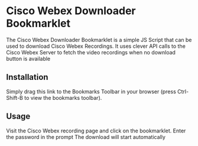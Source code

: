# Cisco Webex Downloader Bookmarklet
The Cisco Webex Downloader Bookmarklet is a simple JS Script that can be used to download Cisco Webex Recordings. It uses clever API calls to the Cisco Webex Server to fetch the video recordings when no download button is available

## Installation
Simply drag this link to the Bookmarks Toolbar in your browser (press Ctrl-Shift-B to view the bookmarks toolbar).

## Usage
Visit the Cisco Webex recording page and click on the bookmarklet.
Enter the password in the prompt
The download will start automatically

